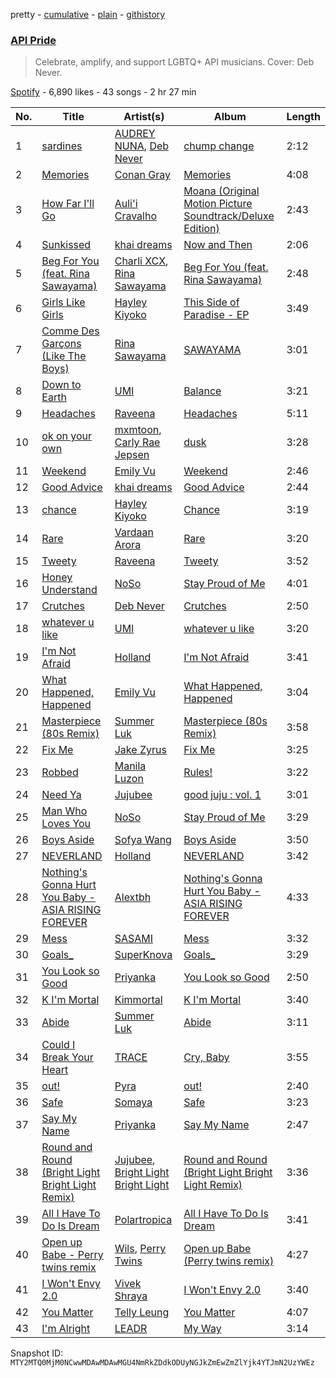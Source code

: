 pretty - [cumulative](/playlists/cumulative/37i9dQZF1DX7eWGbr5dV3X.md) - [plain](/playlists/plain/37i9dQZF1DX7eWGbr5dV3X) - [githistory](https://github.githistory.xyz/mackorone/spotify-playlist-archive/blob/main/playlists/plain/37i9dQZF1DX7eWGbr5dV3X)

### [API Pride](https://open.spotify.com/playlist/37i9dQZF1DX7eWGbr5dV3X)

> Celebrate, amplify, and support LGBTQ+ API musicians\. Cover: Deb Never.

[Spotify](https://open.spotify.com/user/spotify) - 6,890 likes - 43 songs - 2 hr 27 min

| No. | Title | Artist(s) | Album | Length |
|---|---|---|---|---|
| 1 | [sardines](https://open.spotify.com/track/2sFXzS9LnbQe5BigrfsVRP) | [AUDREY NUNA](https://open.spotify.com/artist/0Wwji82sLA0Hcvtuak3omb), [Deb Never](https://open.spotify.com/artist/55EarwWraRQY9diMo9Oeul) | [chump change](https://open.spotify.com/album/4k2Hqh0Df6b788PGH6KAUE) | 2:12 |
| 2 | [Memories](https://open.spotify.com/track/7AYP21Q4qnxw2WxETEvSRb) | [Conan Gray](https://open.spotify.com/artist/4Uc8Dsxct0oMqx0P6i60ea) | [Memories](https://open.spotify.com/album/2W5QlcRZ0zCwFk3pSK6PZd) | 4:08 |
| 3 | [How Far I'll Go](https://open.spotify.com/track/6mb6lVLNrcUgLnEN8QnDJd) | [Auli'i Cravalho](https://open.spotify.com/artist/5mnS9jJdKQQcRSqFu5YPVe) | [Moana \(Original Motion Picture Soundtrack/Deluxe Edition\)](https://open.spotify.com/album/6pZj4nvx6lV3ulIK3BSjvs) | 2:43 |
| 4 | [Sunkissed](https://open.spotify.com/track/1tD8J13a74q8fBqXwAP50j) | [khai dreams](https://open.spotify.com/artist/0lawSNBxNgJFQYJnQzLH8c) | [Now and Then](https://open.spotify.com/album/3jysksH3UVanTDQD5xeaIG) | 2:06 |
| 5 | [Beg For You \(feat\. Rina Sawayama\)](https://open.spotify.com/track/50ZFpw2wS6ERvLmW8TINhq) | [Charli XCX](https://open.spotify.com/artist/25uiPmTg16RbhZWAqwLBy5), [Rina Sawayama](https://open.spotify.com/artist/2KEqzdPS7M5YwGmiuPTdr5) | [Beg For You \(feat\. Rina Sawayama\)](https://open.spotify.com/album/0ffmwwS9EBmpLAgjblX75O) | 2:48 |
| 6 | [Girls Like Girls](https://open.spotify.com/track/3dNjUFt6EFU4Gq6Q5vfJqf) | [Hayley Kiyoko](https://open.spotify.com/artist/3LjhVl7GzYsza1biQjTpaN) | [This Side of Paradise \- EP](https://open.spotify.com/album/1DBeQGiRdap7iuvuxSx3bD) | 3:49 |
| 7 | [Comme Des Garçons \(Like The Boys\)](https://open.spotify.com/track/43bYs8QkPdCdy5esfnmU1T) | [Rina Sawayama](https://open.spotify.com/artist/2KEqzdPS7M5YwGmiuPTdr5) | [SAWAYAMA](https://open.spotify.com/album/3stadz88XVpHcXnVYMHc4J) | 3:01 |
| 8 | [Down to Earth](https://open.spotify.com/track/5QzdYVqeAPnlBfbuJQ2AaO) | [UMI](https://open.spotify.com/artist/4ClziihVpBeFXNyDH83Lde) | [Balance](https://open.spotify.com/album/71Q44PCgBGD6QyxI12jJNy) | 3:21 |
| 9 | [Headaches](https://open.spotify.com/track/4MNu1bSmyV3S4Y2MJMGrrP) | [Raveena](https://open.spotify.com/artist/2kQnsbKnIiMahOetwlfcaS) | [Headaches](https://open.spotify.com/album/3ue7xLhaMzW4VS2wD5CsO9) | 5:11 |
| 10 | [ok on your own](https://open.spotify.com/track/3B3AzChR44z7JxsiWB47Xw) | [mxmtoon](https://open.spotify.com/artist/0HthCchcL0kVLHTr113Vk1), [Carly Rae Jepsen](https://open.spotify.com/artist/6sFIWsNpZYqfjUpaCgueju) | [dusk](https://open.spotify.com/album/1GEoF1i1vxlstUnr2jPeFp) | 3:28 |
| 11 | [Weekend](https://open.spotify.com/track/0XoRbQwHULyjf0tO1S9abf) | [Emily Vu](https://open.spotify.com/artist/3t3oOB1GYe4PFV2X6D29NS) | [Weekend](https://open.spotify.com/album/3EcOE2h7DHr5m6IaALejAs) | 2:46 |
| 12 | [Good Advice](https://open.spotify.com/track/4JVPw2DvZp4faUTHjfa4PM) | [khai dreams](https://open.spotify.com/artist/0lawSNBxNgJFQYJnQzLH8c) | [Good Advice](https://open.spotify.com/album/4azZB6gjS66sHkFaGx7RAy) | 2:44 |
| 13 | [chance](https://open.spotify.com/track/6I1Q5mSAvXveekghOaTUoR) | [Hayley Kiyoko](https://open.spotify.com/artist/3LjhVl7GzYsza1biQjTpaN) | [Chance](https://open.spotify.com/album/5asOQyea3S0k6bgt2nTK9Y) | 3:19 |
| 14 | [Rare](https://open.spotify.com/track/0zmEFpSH6KwZnBHr0cGe9a) | [Vardaan Arora](https://open.spotify.com/artist/5W2Oohe20LNWXAqq5aOaP2) | [Rare](https://open.spotify.com/album/6r8yNzbwBpa3Ftm1BxpV11) | 3:20 |
| 15 | [Tweety](https://open.spotify.com/track/2NDMLu8ZNrAsAsPAoW5VOx) | [Raveena](https://open.spotify.com/artist/2kQnsbKnIiMahOetwlfcaS) | [Tweety](https://open.spotify.com/album/275j6uhDFzJkQZEaRcZZ0T) | 3:52 |
| 16 | [Honey Understand](https://open.spotify.com/track/0QUAfk0TLwlhAdqhQgtaV3) | [NoSo](https://open.spotify.com/artist/09Wl9YiRr5l1rChWktQD4o) | [Stay Proud of Me](https://open.spotify.com/album/5YSwTbPxb10MLaSU71w2y2) | 4:01 |
| 17 | [Crutches](https://open.spotify.com/track/4MdxHfa5fmIdvPwYXM56gS) | [Deb Never](https://open.spotify.com/artist/55EarwWraRQY9diMo9Oeul) | [Crutches](https://open.spotify.com/album/4U59RIA6eisih8TNjz7CzP) | 2:50 |
| 18 | [whatever u like](https://open.spotify.com/track/4tv72g5KnIy4XbyDBhEFgA) | [UMI](https://open.spotify.com/artist/4ClziihVpBeFXNyDH83Lde) | [whatever u like](https://open.spotify.com/album/721LnudJW05TovLVLcSoMa) | 3:20 |
| 19 | [I'm Not Afraid](https://open.spotify.com/track/3mPH0blHMOPAjSkEKOUQd2) | [Holland](https://open.spotify.com/artist/3PA9tXcZqiaBXwopM9GPZP) | [I'm Not Afraid](https://open.spotify.com/album/54I8DXkxj9xdLqIf4Uabhd) | 3:41 |
| 20 | [What Happened, Happened](https://open.spotify.com/track/2Ck8r31kURBqC7K2G9lLBo) | [Emily Vu](https://open.spotify.com/artist/3t3oOB1GYe4PFV2X6D29NS) | [What Happened, Happened](https://open.spotify.com/album/38Vulf6o5aVnrQae85FmOZ) | 3:04 |
| 21 | [Masterpiece \(80s Remix\)](https://open.spotify.com/track/3LspHgoGctRuW3lccLI5gx) | [Summer Luk](https://open.spotify.com/artist/7jlNTGVXBk8VsSICN3Qswd) | [Masterpiece \(80s Remix\)](https://open.spotify.com/album/2tJRA9WA7MHc8WbmHHAE9z) | 3:58 |
| 22 | [Fix Me](https://open.spotify.com/track/4UJCTSc1E7fMmNJiHvowHF) | [Jake Zyrus](https://open.spotify.com/artist/6hIZBf6t4Yy8Lrqj7vPYTr) | [Fix Me](https://open.spotify.com/album/2coYzAJGlm6XhGdgaLgsFt) | 3:25 |
| 23 | [Robbed](https://open.spotify.com/track/29IHIrE9eWpH8j6c3P10nq) | [Manila Luzon](https://open.spotify.com/artist/1cJCVvFLO8SLM8W9EITe1g) | [Rules!](https://open.spotify.com/album/0kk6iwrHZ2eoRyHXMFhwga) | 3:22 |
| 24 | [Need Ya](https://open.spotify.com/track/7DdiwiiHRuqRZizeq6s1NM) | [Jujubee](https://open.spotify.com/artist/4YJKhu78Ddth48vou16B7U) | [good juju : vol\. 1](https://open.spotify.com/album/2JBGnfjeAuIK26Ysk3XlIS) | 3:01 |
| 25 | [Man Who Loves You](https://open.spotify.com/track/68dUmGSHlVI88mej6pb418) | [NoSo](https://open.spotify.com/artist/09Wl9YiRr5l1rChWktQD4o) | [Stay Proud of Me](https://open.spotify.com/album/5YSwTbPxb10MLaSU71w2y2) | 3:29 |
| 26 | [Boys Aside](https://open.spotify.com/track/2FV7xvk1NeplzSxoUk6Egc) | [Sofya Wang](https://open.spotify.com/artist/4axDBKx7Segq3j5P2VVSjx) | [Boys Aside](https://open.spotify.com/album/0GlNcL9wQ1WdtXywFzKhYB) | 3:50 |
| 27 | [NEVERLAND](https://open.spotify.com/track/5e9gNMrGlVblMER6iN2tnJ) | [Holland](https://open.spotify.com/artist/3PA9tXcZqiaBXwopM9GPZP) | [NEVERLAND](https://open.spotify.com/album/2y8I9aWRSnBXSUtVWVwBes) | 3:42 |
| 28 | [Nothing's Gonna Hurt You Baby \- ASIA RISING FOREVER](https://open.spotify.com/track/2LPibirlWTAdLuw0UW72au) | [Alextbh](https://open.spotify.com/artist/0kXDB5aeESWj5BD9TCLkMu) | [Nothing's Gonna Hurt You Baby \- ASIA RISING FOREVER](https://open.spotify.com/album/1kGTO4BzCPpI74w4yr9MVB) | 4:33 |
| 29 | [Mess](https://open.spotify.com/track/0qGy2mmBbemdvjHy1cfmrD) | [SASAMI](https://open.spotify.com/artist/4pdoRs7yHNXakMobf8M9Oz) | [Mess](https://open.spotify.com/album/3RYjGPpZvBQmNHu9QUUywN) | 3:32 |
| 30 | [Goals\_](https://open.spotify.com/track/26kLjAnE9RZhySfSBkASND) | [SuperKnova](https://open.spotify.com/artist/7om8BpNIYHtacdW2rDVHuD) | [Goals\_](https://open.spotify.com/album/6zs8IZxCicVdrnUnpGC82a) | 3:29 |
| 31 | [You Look so Good](https://open.spotify.com/track/66tyrSjqL9P6sZAb8TQm3X) | [Priyanka](https://open.spotify.com/artist/1RSalo3q49NotNwKB2jtjO) | [You Look so Good](https://open.spotify.com/album/5r73WnvgjwL3ydzrtsmqpm) | 2:50 |
| 32 | [K I'm Mortal](https://open.spotify.com/track/4YOfMkWDidWbIFyDy7l39o) | [Kimmortal](https://open.spotify.com/artist/0ioYxkShKhYOKpQh0ERVFS) | [K I'm Mortal](https://open.spotify.com/album/2qzYOiBrWiN5QTMCu8km9P) | 3:40 |
| 33 | [Abide](https://open.spotify.com/track/5dBxM0ddTrg8VKEyM7BgTG) | [Summer Luk](https://open.spotify.com/artist/7jlNTGVXBk8VsSICN3Qswd) | [Abide](https://open.spotify.com/album/3s7Np4fVlWEsQv4R8b5IOO) | 3:11 |
| 34 | [Could I Break Your Heart](https://open.spotify.com/track/6CdyxDDTj4t1lH6WcRAywe) | [TRACE](https://open.spotify.com/artist/5k7Y2t4cB5dG219QgFCvXW) | [Cry, Baby](https://open.spotify.com/album/5hqZIXEQrx1qd5t85v5Rzw) | 3:55 |
| 35 | [out!](https://open.spotify.com/track/7BB8XTZKAuFkgQavowZUxN) | [Pyra](https://open.spotify.com/artist/6W78HC7M6stHwJalKYMTt9) | [out!](https://open.spotify.com/album/6pJwhmtkfyJ4nVsENdViPp) | 2:40 |
| 36 | [Safe](https://open.spotify.com/track/2EGhBERtho5xqUnXiu8LgS) | [Somaya](https://open.spotify.com/artist/1T4lXkUsMvWaBpk4DjMrdZ) | [Safe](https://open.spotify.com/album/5G5uK5K20TSjbJkW0pVRiq) | 3:23 |
| 37 | [Say My Name](https://open.spotify.com/track/4syAu4kgVGtLa4j1x0rKCa) | [Priyanka](https://open.spotify.com/artist/1RSalo3q49NotNwKB2jtjO) | [Say My Name](https://open.spotify.com/album/3GvF4miurhOMPd7Rg2Q9eL) | 2:47 |
| 38 | [Round and Round \(Bright Light Bright Light Remix\)](https://open.spotify.com/track/2OeJvSrwnM8fb64WJ4YUXC) | [Jujubee](https://open.spotify.com/artist/4YJKhu78Ddth48vou16B7U), [Bright Light Bright Light](https://open.spotify.com/artist/25bvQC4jyyFUce6jbzNlwb) | [Round and Round \(Bright Light Bright Light Remix\)](https://open.spotify.com/album/3MX5f6IsfLSCvWHkjS11CD) | 3:36 |
| 39 | [All I Have To Do Is Dream](https://open.spotify.com/track/3pSjlLIbZZ67aWL1DwGXoE) | [Polartropica](https://open.spotify.com/artist/594UCPHorID2NPzhboCuWl) | [All I Have To Do Is Dream](https://open.spotify.com/album/0uoZnGYyRF3QWuf0RKU1mo) | 3:41 |
| 40 | [Open up Babe \- Perry twins remix](https://open.spotify.com/track/64juiILJDA5pLdP2nV0Dvz) | [Wils](https://open.spotify.com/artist/4CVZoZcpNbLBtmK2IddbWn), [Perry Twins](https://open.spotify.com/artist/7F125d4xYCuEndViJQmj1K) | [Open up Babe \(Perry twins remix\)](https://open.spotify.com/album/7rYucvcu1gCVuPffMT5wmx) | 4:27 |
| 41 | [I Won't Envy 2.0](https://open.spotify.com/track/5JSf63q1rGXbCzn2HbtmpY) | [Vivek Shraya](https://open.spotify.com/artist/0LBvYwhPCb8BxAqRi6ewNK) | [I Won't Envy 2.0](https://open.spotify.com/album/0JheY5BmWW4pAisFjXQHwN) | 3:40 |
| 42 | [You Matter](https://open.spotify.com/track/1arOj3xVlQB9veK0piJnC4) | [Telly Leung](https://open.spotify.com/artist/7jY4WHm9t4mWwBjg0bTB4N) | [You Matter](https://open.spotify.com/album/731OCmxzYhwwkRpxbt1Onq) | 4:07 |
| 43 | [I'm Alright](https://open.spotify.com/track/2k1R9dCYOEWKn4ZV6Tk8HD) | [LEADR](https://open.spotify.com/artist/5MBtoGEv50nmq08tb3y38v) | [My Way](https://open.spotify.com/album/3LOID2hbE7cWAkTpZBK0Tw) | 3:14 |

Snapshot ID: `MTY2MTQ0MjM0NCwwMDAwMDAwMGU4NmRkZDdkODUyNGJkZmEwZmZlYjk4YTJmN2UzYWEz`
